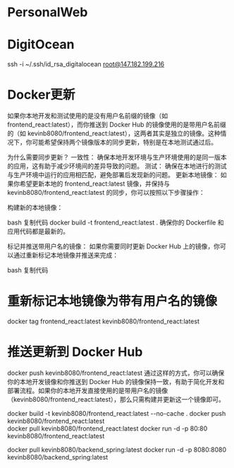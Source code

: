 # PersonalWeb

# DigitOcean
ssh -i ~/.ssh/id_rsa_digitalocean root@147.182.199.216

# Docker更新
如果你本地开发和测试使用的是没有用户名前缀的镜像（如 frontend_react:latest），而你推送到 Docker Hub 的镜像使用的是带用户名前缀的（如 kevinb8080/frontend_react:latest），这两者其实是独立的镜像。这种情况下，你可能希望保持两个镜像版本的同步更新，特别是在本地测试通过后。

为什么需要同步更新？
一致性： 确保本地开发环境与生产环境使用的是同一版本的应用，这有助于减少环境间的差异导致的问题。
测试： 确保在本地进行的测试与生产环境中运行的应用相匹配，避免部署后发现新的问题。
更新本地镜像：
如果你希望更新本地的 frontend_react:latest 镜像，并保持与 kevinb8080/frontend_react:latest 的同步，你可以按照以下步骤操作：

构建新的本地镜像：

bash
复制代码
docker build -t frontend_react:latest .
确保你的 Dockerfile 和应用代码都是最新的。

标记并推送带用户名的镜像： 如果你需要同时更新 Docker Hub 上的镜像，你可以通过重新标记本地镜像并推送来完成：

bash
复制代码
# 重新标记本地镜像为带有用户名的镜像
docker tag frontend_react:latest kevinb8080/frontend_react:latest

# 推送更新到 Docker Hub
docker push kevinb8080/frontend_react:latest
通过这样的方式，你可以确保你的本地开发镜像和你推送到 Docker Hub 的镜像保持一致，有助于简化开发和部署流程。如果你的本地开发直接使用的是带用户名的镜像（kevinb8080/frontend_react:latest），那么只需构建并更新这一个镜像即可。

docker build -t kevinb8080/frontend_react:latest --no-cache .
 docker push kevinb8080/frontend_react:latest    
 docker pull kevinb8080/frontend_react:latest
docker run -d -p 80:80 kevinb8080/frontend_react:latest


docker pull kevinb8080/backend_spring:latest
docker run -d -p 8080:8080 kevinb8080/backend_spring:latest




<!-- 

第一组：

 1. no feeling about moster/ model
 2. password sequence
 3. san 
 4, jump care san low / open door
 5. light wight > sendor 

第二组：
1. sequence
2.  -->
